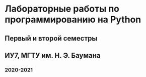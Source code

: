 # Лабораторные работы по программированию на Python

## Первый и второй семестры

## ИУ7, МГТУ им. Н. Э. Баумана

### 2020-2021
